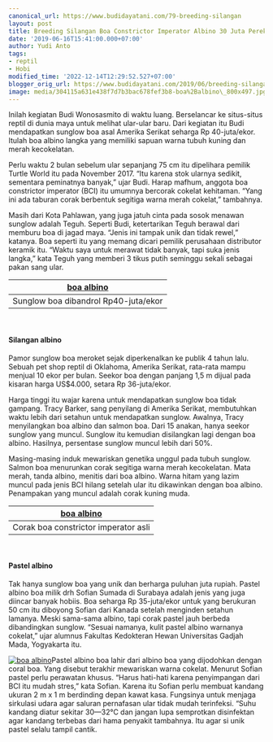 ```yaml
---
canonical_url: https://www.budidayatani.com/79-breeding-silangan
layout: post
title: Breeding Silangan Boa Constrictor Imperator Albino 30 Juta Perekor
date: '2019-06-16T15:41:00.000+07:00'
author: Yudi Anto
tags:
- reptil
- Hobi
modified_time: '2022-12-14T12:29:52.527+07:00'
blogger_orig_url: https://www.budidayatani.com/2019/06/breeding-silangan-boa-constrictor.html
image: media/304115a631e438f7d7b3bac678fef3b8-boa%2Balbino\_800x497.jpg
---
```

Inilah kegiatan Budi Wonosasmito di waktu luang. Berselancar ke situs-situs reptil di dunia maya untuk melihat ular-ular baru. Dari kegiatan itu Budi mendapatkan sunglow boa asal Amerika Serikat seharga Rp 40-juta/ekor. Itulah boa albino langka yang memiliki sapuan warna tubuh kuning dan merah kecokelatan.

Perlu waktu 2 bulan sebelum ular sepanjang 75 cm itu dipelihara pemilik Turtle World itu pada November 2017. “Itu karena stok ularnya sedikit, sementara peminatnya banyak,” ujar Budi. Harap mafhum, anggota boa constrictor imperator (BCI) itu umumnya bercorak cokelat kehitaman. “Yang ini ada taburan corak berbentuk segitiga warna merah cokelat,” tambahnya.

Masih dari Kota Pahlawan, yang juga jatuh cinta pada sosok menawan sunglow adalah Teguh. Seperti Budi, ketertarikan Teguh berawal dari memburu boa di jagad maya. “Jenis ini tampak unik dan tidak rewel,” katanya. Boa seperti itu yang memang dicari pemilik perusahaan distributor keramik itu. “Waktu saya untuk merawat tidak banyak, tapi suka jenis langka,” kata Teguh yang memberi 3 tikus putih seminggu sekali sebagai pakan sang ular.



| [boa albino](https://i2.wp.com/1.bp.blogspot.com/-kBVvSfCM9kE/XQT2k6Q-NyI/AAAAAAAACFA/73tSYgsUQhAMEA3RYoFhdZcmiaWKDU0GQCLcBGAs/s1600/boa%2Balbino_800x497.jpg?ssl=1) |
| --- |
| Sunglow boa dibandrol Rp40-juta/ekor |

 

#### Silangan albino

Pamor sunglow boa meroket sejak diperkenalkan ke publik 4 tahun lalu. Sebuah pet shop reptil di Oklahoma, Amerika Serikat, rata-rata mampu menjual 10 ekor per bulan. Seekor boa dengan panjang 1,5 m dijual pada kisaran harga US$4.000, setara Rp 36-juta/ekor.

Harga tinggi itu wajar karena untuk mendapatkan sunglow boa tidak gampang. Tracy Barker, sang penyilang di Amerika Serikat, membutuhkan waktu lebih dari setahun untuk mendapatkan sunglow. Awalnya, Tracy menyilangkan boa albino dan salmon boa. Dari 15 anakan, hanya seekor sunglow yang muncul. Sunglow itu kemudian disilangkan lagi dengan boa albino. Hasilnya, persentase sunglow muncul lebih dari 50%.

Masing-masing induk mewariskan genetika unggul pada tubuh sunglow. Salmon boa menurunkan corak segitiga warna merah kecokelatan. Mata merah, tanda albino, menitis dari boa albino. Warna hitam yang lazim muncul pada jenis BCI hilang setelah ular itu dikawinkan dengan boa albino. Penampakan yang muncul adalah corak kuning muda.



| [boa albino](https://i0.wp.com/1.bp.blogspot.com/-ccdKw39t9Iw/XQT2oQpl8QI/AAAAAAAACFE/qj5iOmzM0IkfbyP0Yq6fwShnC_wZEUKBgCLcBGAs/s1600/boa%2Balbino_800x382.jpg?ssl=1) |
| --- |
| Corak boa constrictor imperator asli |

 

#### Pastel albino

Tak hanya sunglow boa yang unik dan berharga puluhan juta rupiah. Pastel albino boa milik drh Sofian Sumada di Surabaya adalah jenis yang juga diincar banyak hobiis. Boa seharga Rp 35-juta/ekor untuk yang berukuran 50 cm itu diboyong Sofian dari Kanada setelah menginden setahun lamanya. Meski sama-sama albino, tapi corak pastel jauh berbeda dibandingkan sunglow. “Sesuai namanya, kulit pastel albino warnanya cokelat,” ujar alumnus Fakultas Kedokteran Hewan Universitas Gadjah Mada, Yogyakarta itu.

[![boa albino](https://i2.wp.com/1.bp.blogspot.com/-uWu_EVQrmhc/XQT2sBDKieI/AAAAAAAACFI/h5Pa6gW-1gAlk0RxhCn52qJRUaD6KqV9ACLcBGAs/s640/boa%2Balbino_800x311.jpg?resize=640%2C248&ssl=1)](https://i2.wp.com/1.bp.blogspot.com/-uWu_EVQrmhc/XQT2sBDKieI/AAAAAAAACFI/h5Pa6gW-1gAlk0RxhCn52qJRUaD6KqV9ACLcBGAs/s1600/boa%2Balbino_800x311.jpg?ssl=1)Pastel albino boa lahir dari albino boa yang dijodohkan dengan coral boa. Yang disebut terakhir mewariskan warna cokelat. Menurut Sofian pastel perlu perawatan khusus. “Harus hati-hati karena penyimpangan dari BCI itu mudah stres,” kata Sofian. Karena itu Sofian perlu membuat kandang ukuran 2 m x 1 m berdinding depan kawat kasa. Fungsinya untuk menjaga sirkulasi udara agar saluran pernafasan ular tidak mudah terinfeksi. “Suhu kandang diatur sekitar 30—32°C dan jangan lupa semprotkan disinfektan agar kandang terbebas dari hama penyakit tambahnya. Itu agar si unik pastel selalu tampil cantik.

